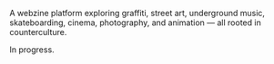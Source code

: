 A webzine platform exploring graffiti, street art, underground music, skateboarding, cinema, photography, and animation — all rooted in counterculture.

In progress.
